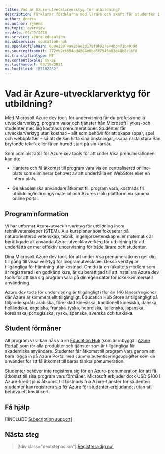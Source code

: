 ```yaml
---
title: Vad är Azure-utvecklarverktyg för utbildning?
description: Förklarar fördelarna med lärare och skaft för studenter i Azure dev tools för att lära sig program.
author: denrea
ms.author: rymend
ms.topic: overview
ms.date: 06/30/2020
ms.service: azure-education
ms.subservice: education-hub
ms.openlocfilehash: 680e22974aa85ae2d179f0b927a44b3471b4939d
ms.sourcegitcommit: 772eb9c6684dd4864e0ba507945a83e48b8c16f0
ms.translationtype: MT
ms.contentlocale: sv-SE
ms.lasthandoff: 03/19/2021
ms.locfileid: "87102262"
---
```

# <a name="what-is-azure-dev-tools-for-teaching"></a>Vad är Azure-utvecklarverktyg för utbildning?

Med Microsoft Azure dev tools för undervisning får du professionella utvecklarverktyg, program varor och tjänster från Microsoft i yrkes-och studenter med låg kostnads prenumerationer. Studenter får utvecklarverktyg utan kostnad – allt som behövs för att skapa appar, spel och webbplatser – så att de kan hitta sina önskningar, skapa nästa stora Ban brytande teknik eller få en huvud start på sin karriär.

Som administratör för Azure dev tools för att under Visa prenumerationen kan du:

- Hantera och få åtkomst till program vara via en centraliserad online-plats som eliminerar behovet av att underhålla en WebStore eller en intern plats.

- Ge akademiska användare åtkomst till program vara, kostnads fri utbildning/inlärnings material och Azures moln plattform via samma online portal.

## <a name="program-details"></a>Programinformation

Vi har utformat Azure-utvecklarverktyg för utbildning inom teknikvetenskaper (STEM). Alla kursplaner som fokuserar på naturorienterad vetenskap, teknik, ingenjörsvetenskap eller matematik är berättigade att använda Azure-utvecklarverktyg för utbildning för att underlätta en mer effektiv undervisning för både lärare och studenter. 

Dina Microsoft Azure dev tools för att under Visa prenumerationen ger dig till gång till vissa verktyg för programutvecklare. Dessa verktyg är tillgängliga för hämtning utan kostnad. Om du är en fakultets medlem som är registrerad i en godkänd kurs, är du berättigad till att installera Azure dev tools för att lära sig program vara på din egen dator för icke-kommersiell användning.

Azure dev tools för undervisning är tillgängligt i fler än 140 länder/regioner där Azure är kommersiellt tillgängligt. Education Hub Store är tillgängligt på följande språk: arabiska, förenklad kinesiska, traditionell kinesiska, danska, holländska, engelska, franska, tyska, hebreiska, italienska, japanska, koreanska, portugisiska, ryska, spanska, svenska och turkiska.

## <a name="student-benefits"></a>Student förmåner

All program vara kan nås via en [Education Hub](https://azureforeducation.microsoft.com/devtools) (som är inbyggd i [Azure Portal](https://portal.azure.com/)) som rör alla produkter och tjänster som är tillgängliga för akademiska användare. Studenter får åtkomst till program vara genom att bara logga in på Azure Portal med samma autentiseringsuppgifter som de använder för att få åtkomst till deras tänkta prenumeration.

Studenter behöver inte registrera sig för en Azure-prenumeration för att få åtkomst till sina program varu förmåner. Microsoft erbjuder dock USD $100 i Azure-kredit plus åtkomst till kostnads fria Azure-tjänster för studenter: studenter kan registrera sig för [Azure för studenter-erbjudandet](azure-students-program.md) utan att behöva ett kredit kort.

## <a name="getting-help"></a>Få hjälp

[!INCLUDE [Subscription support](../../../includes/edu-dev-tools-program-support.md)]

## <a name="next-steps"></a>Nästa steg

> [!div class="nextstepaction"]
> [Registrera dig nu!](enroll-renew-subscription.md)
